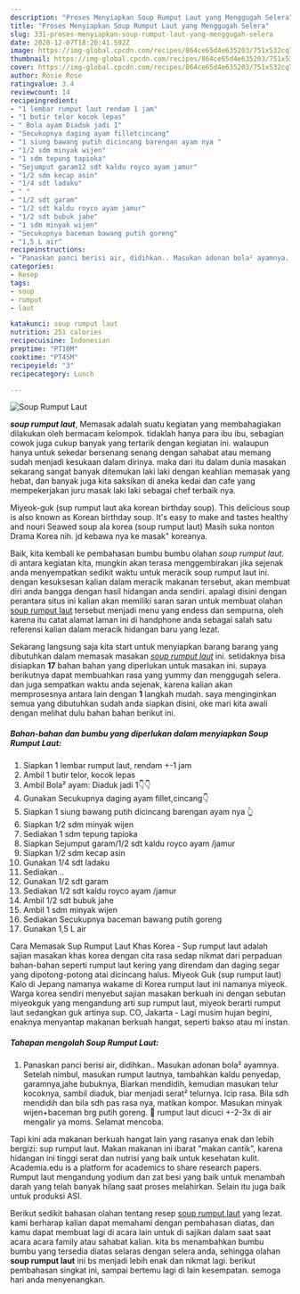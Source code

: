```yaml
---
description: "Proses Menyiapkan Soup Rumput Laut yang Menggugah Selera"
title: "Proses Menyiapkan Soup Rumput Laut yang Menggugah Selera"
slug: 331-proses-menyiapkan-soup-rumput-laut-yang-menggugah-selera
date: 2020-12-07T18:20:41.592Z
image: https://img-global.cpcdn.com/recipes/864ce65d4e635203/751x532cq70/soup-rumput-laut-foto-resep-utama.jpg
thumbnail: https://img-global.cpcdn.com/recipes/864ce65d4e635203/751x532cq70/soup-rumput-laut-foto-resep-utama.jpg
cover: https://img-global.cpcdn.com/recipes/864ce65d4e635203/751x532cq70/soup-rumput-laut-foto-resep-utama.jpg
author: Rosie Rose
ratingvalue: 3.4
reviewcount: 14
recipeingredient:
- "1 lembar rumput laut rendam 1 jam"
- "1 butir telor kocok lepas"
- " Bola ayam Diaduk jadi 1"
- "Secukupnya daging ayam filletcincang"
- "1 siung bawang putih dicincang barengan ayam nya "
- "1/2 sdm minyak wijen"
- "1 sdm tepung tapioka"
- "Sejumput garam12 sdt kaldu royco ayam jamur"
- "1/2 sdm kecap asin"
- "1/4 sdt ladaku"
- " "
- "1/2 sdt garam"
- "1/2 sdt kaldu royco ayam jamur"
- "1/2 sdt bubuk jahe"
- "1 sdm minyak wijen"
- "Secukupnya baceman bawang putih goreng"
- "1,5 L air"
recipeinstructions:
- "Panaskan panci berisi air, didihkan.. Masukan adonan bola² ayamnya. Setelah nimbul, masukan rumput lautnya, tambahkan kaldu penyedap, garamnya,jahe bubuknya, Biarkan mendidih, kemudian masukan telur kocoknya, sambil diaduk, biar menjadi serat² telurnya. Icip rasa. Bila sdh mendidih dan bila sdh pas rasa nya, matikan kompor. Masukan minyak wijen+baceman brg putih goreng. 📝 rumput laut dicuci +-2-3x di air mengalir ya moms. Selamat mencoba."
categories:
- Resep
tags:
- soup
- rumput
- laut

katakunci: soup rumput laut 
nutrition: 251 calories
recipecuisine: Indonesian
preptime: "PT10M"
cooktime: "PT45M"
recipeyield: "3"
recipecategory: Lunch

---
```



![Soup Rumput Laut](https://img-global.cpcdn.com/recipes/864ce65d4e635203/751x532cq70/soup-rumput-laut-foto-resep-utama.jpg)

<b><i>soup rumput laut</i></b>, Memasak adalah suatu kegiatan yang membahagiakan dilakukan oleh bermacam kelompok. tidaklah hanya para ibu ibu, sebagian cowok juga cukup banyak yang tertarik dengan kegiatan ini. walaupun hanya untuk sekedar bersenang senang dengan sahabat atau memang sudah menjadi kesukaan dalam dirinya. maka dari itu dalam dunia masakan sekarang sangat banyak ditemukan laki laki dengan keahlian memasak yang hebat, dan banyak juga kita saksikan di aneka kedai dan cafe yang mempekerjakan juru masak laki laki sebagai chef terbaik nya.

Miyeok-guk (sup rumput laut aka korean birthday soup). This delicious soup is also known as Korean birthday soup. It&#39;s easy to make and tastes healthy and nouri Seawed soup ala korea (soup rumput laut) Masih suka nonton Drama Korea nih. jd kebawa nya ke masak&#34; koreanya.

Baik, kita kembali ke pembahasan bumbu bumbu olahan <i>soup rumput laut</i>. di antara kegiatan kita, mungkin akan terasa menggembirakan jika sejenak anda menyempatkan sedikit waktu untuk meracik soup rumput laut ini. dengan kesuksesan kalian dalam meracik makanan tersebut, akan membuat diri anda bangga dengan hasil hidangan anda sendiri. apalagi disini dengan perantara situs ini kalian akan memiliki saran saran untuk membuat olahan <u>soup rumput laut</u> tersebut menjadi menu yang endess dan sempurna, oleh karena itu catat alamat laman ini di handphone anda sebagai salah satu referensi kalian dalam meracik hidangan baru yang lezat.


Sekarang langsung saja kita start untuk menyiapkan barang barang yang dibutuhkan dalam memasak masakan <u><i>soup rumput laut</i></u> ini. setidaknya bisa disiapkan <b>17</b> bahan bahan yang diperlukan untuk masakan ini. supaya berikutnya dapat membuahkan rasa yang yummy dan menggugah selera. dan juga sempatkan waktu anda sejenak, karena kalian akan memprosesnya antara lain dengan <b>1</b> langkah mudah. saya menginginkan semua yang dibutuhkan sudah anda siapkan disini, oke mari kita awali dengan melihat dulu bahan bahan berikut ini.

<!--inarticleads1-->

##### Bahan-bahan dan bumbu yang diperlukan dalam menyiapkan Soup Rumput Laut:

1. Siapkan 1 lembar rumput laut, rendam +-1 jam
1. Ambil 1 butir telor, kocok lepas
1. Ambil  Bola² ayam: Diaduk jadi 1👇👇
1. Gunakan Secukupnya daging ayam fillet,cincang👇
1. Siapkan 1 siung bawang putih dicincang barengan ayam nya 👆
1. Siapkan 1/2 sdm minyak wijen
1. Sediakan 1 sdm tepung tapioka
1. Siapkan Sejumput garam/1/2 sdt kaldu royco ayam /jamur
1. Siapkan 1/2 sdm kecap asin
1. Gunakan 1/4 sdt ladaku
1. Sediakan  ..
1. Gunakan 1/2 sdt garam
1. Sediakan 1/2 sdt kaldu royco ayam /jamur
1. Ambil 1/2 sdt bubuk jahe
1. Ambil 1 sdm minyak wijen
1. Sediakan Secukupnya baceman bawang putih goreng
1. Gunakan 1,5 L air


Cara Memasak Sup Rumput Laut Khas Korea - Sup rumput laut adalah sajian masakan khas korea dengan cita rasa sedap nikmat dari perpaduan bahan-bahan seperti rumput laut kering yang direndam dan daging segar yang dipotong-potong atai dicincang halus. Miyeok Guk (sup rumput laut) Kalo di Jepang namanya wakame di Korea rumput laut ini namanya miyeok. Warga korea sendiri menyebut sajian masakan berkuah ini dengan sebutan miyeokguk yang mengandung arti sup rumput laut, miyeok berarti rumput laut sedangkan guk artinya sup. CO, Jakarta - Lagi musim hujan begini, enaknya menyantap makanan berkuah hangat, seperti bakso atau mi instan. 

<!--inarticleads2-->

##### Tahapan mengolah Soup Rumput Laut:

1. Panaskan panci berisi air, didihkan.. Masukan adonan bola² ayamnya. Setelah nimbul, masukan rumput lautnya, tambahkan kaldu penyedap, garamnya,jahe bubuknya, Biarkan mendidih, kemudian masukan telur kocoknya, sambil diaduk, biar menjadi serat² telurnya. Icip rasa. Bila sdh mendidih dan bila sdh pas rasa nya, matikan kompor. Masukan minyak wijen+baceman brg putih goreng. 📝 rumput laut dicuci +-2-3x di air mengalir ya moms. Selamat mencoba.


Tapi kini ada makanan berkuah hangat lain yang rasanya enak dan lebih bergizi: sup rumput laut. Makan makanan ini ibarat &#34;makan cantik&#34;, karena hidangan ini tinggi serat dan nutrisi yang baik untuk kesehatan kulit. Academia.edu is a platform for academics to share research papers. Rumput laut mengandung yodium dan zat besi yang baik untuk menambah darah yang telah banyak hilang saat proses melahirkan. Selain itu juga baik untuk produksi ASI. 

Berikut sedikit bahasan olahan tentang resep <u>soup rumput laut</u> yang lezat. kami berharap kalian dapat memahami dengan pembahasan diatas, dan kamu dapat membuat lagi di acara lain untuk di sajikan dalam saat saat acara acara family atau sahabat kalian. kita bs menambahkan bumbu bumbu yang tersedia diatas selaras dengan selera anda, sehingga olahan <b>soup rumput laut</b> ini bs menjadi lebih enak dan nikmat lagi. berikut pembahasan singkat ini, sampai bertemu lagi di lain kesempatan. semoga hari anda menyenangkan.
